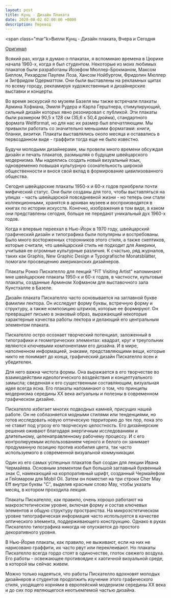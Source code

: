 ```yaml
---
layout: post
title: Кунц - Дизайн Плаката
date: 2020-08-02 02:00:00 +0000
description: Перевод
---
```


<span class="mar"k>Вилли Кунц - Дизайн плаката, Вчера и Сегодня</span>

[Оригинал](http://willikunz.com/forum/poster-design-yesterday-and-today)

Всякий раз, когда я думаю о плакатах, я вспоминаю времена в Цюрихе начала 1960-х, когда я был студентом. Некоторые из моих любимых плакатов были разработаны Йозефом Мюллер-Брокманом, Максом Биллом, Рихардом Паулем Лоза, Хансом Нойбургом, Фридолин Мюллер и Зигфридом Одерматтом. Они были выставлены на рекламных щитах по всему городу, рекламируя художественные и дизайнерские выставки и концерты.

Во время экскурсий по музеям Базеля мы также встречали плакаты Армина Хофмана, Эмиля Рудера и Карла Герштнера, стимулирующий, сильный дизайн которых явно резонировал с публикой. Эти плакаты были размером 90,5 x 128 см (35,6 x 50,4 дюйма), стандартного формата Weltformat, но для нас их размер был впечатляющим. Мы привыкли работать со значительно меньшими форматами: книги, бланки, визитки. Плакаты выставлялись около месяца и оставались в первозданном виде - граффити тогда еще не было известно.

Будучи молодыми дизайнерами, мы провели много времени обсуждая дизайн и печать плакатов, размышляя о будущем швейцарского модернизма. Мы надеялись создать новый визуальный язык, одновременно повышая культурную сознательность широкой общественности и внося свой вклад в формирование цивилизованного общества.

Сегодня швейцарские плакаты 1950-х и 60-х годов приобрели почти мифический статус. Они были созданы для того, чтобы выставляться на улицах - часть швейцарской повседневной жизни - но теперь они стали коллекционными, хранятся в архивах музеев и воспроизводятся в книгах по истории искусств. Конечно, изображения в том виде, в каком они представлены сегодня, больше не передают уникальный дух 1960-х годов.

Когда я впервые переехал в Нью-Йорк в 1970 году, швейцарский графический дизайн и типографика были популярны и востребованы. Было много восторженных сторонников этого стиля, а также скептиков, которые считали, что швейцарский стиль не подходит для Америки, учитывая ее огромные культурные различия. К счастью, ряд журналов, таких как Graphis, New Graphic Design и Typografische Monatsblätter, помогали просвещению американских дизайнеров.

Плакаты Рокко Пискателло для лекций "FIT Visiting Artist" напоминают мне швейцарские плакаты 1950-х и 60-х годов, в частности, культовые плакаты, созданные Армином Хофманом для выставочного зала Кунстхалле в Базеле.

Дизайн плаката Пискателло часто основывается на заглавной букве фамилии лектора. Он исследует форму буквы, встречную форму и структуру, а также композицию штрихов, которые ее формируют. Он превращает письмо в знаковый образ, выражающий некоторые характерные качества работы лектора и делающий его центральным элементом плаката.

Пискателло остро осознает творческий потенциал, заложенный в типографики и геометрических элементах: квадрат, круг и треугольник являются ключевыми компонентами его дизайна. И в мире, наполненном информацией, знаками, представляющими вещи, которые никто не понимает до конца, графический дизайн Пискателло ясен и убедителен.

Для него важна чистота формы. Она выражается в его творчестве во взаимодействии идеологического воздействия и концептуального замысла; сведенная к его существенным составляющим, визуальная идея всегда ясна. Его плакаты напоминают о том, что принципы модернизма середины ХХ века актуальны и полезны в современном графическом дизайне.

Пискателло избегает многих подводных камней, присущих нашей работе. Он не соблазняется модными стилями или тенденциями, но готов исследовать новую оптическую территорию до тех пор, пока это не ставит под угрозу его творческую целостность. Его дизайнерские решения оживают благодаря энергичным исследованиям и длительному, целенаправленному рабочему процессу. И с его контролируемым использованием черного и белого он занимает продуманную позицию против изобилия цвета, так часто используемого в современной визуальной коммуникации.

Один из его самых успешных плакатов был создан для лекции Ивана Чермайева. Основным элементом был большой заглавный буквенный знак С, намекающий на корпоративный шрифт, созданный Чермайефом и Гейзмаром для Mobil Oil. Затем он поместил на три строки Cher May Eff внутри буквы "C", выделив красным слово May, чтобы указать месяц, в котором проходила лекция.

Плакаты Пискателло, как правило, очень хорошо работают на макроэстетическом уровне, включая форму и состав ключевых элементов и общую структуру пространства. На микроэстетическом уровне типографическая информация часто используется в качестве оптического элемента, поддерживающего конструкцию. Однако в руках Пискателло типографика никогда не опускается до простого декоративного уровня.

В Нью-Йорке плакаты, как правило, не выживают, если на них не нарисовано граффити, их часто рвут или переклеивают. Но плакаты Пискателло всегда гордо стоят в одиночестве, глоток свежего воздуха. Его работы - освежающее противоядие к хаотичной визуальной среде, в которой мы сейчас живем.

Можно только надеяться, что работы Пискателло вдохновят молодых дизайнеров и студентов продолжить изучение этого графического стиля, уходящего корнями в европейский модернизм середины ХХ века и до сих пор являющегося неотъемлемой частью дизайна.
